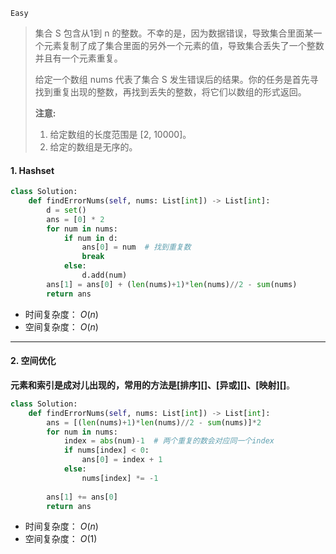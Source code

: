 `Easy`

> 集合 S 包含从1到 n 的整数。不幸的是，因为数据错误，导致集合里面某一个元素复制了成了集合里面的另外一个元素的值，导致集合丢失了一个整数并且有一个元素重复。
>
> 给定一个数组 nums 代表了集合 S 发生错误后的结果。你的任务是首先寻找到重复出现的整数，再找到丢失的整数，将它们以数组的形式返回。
>
> **注意:**
>
> 1. 给定数组的长度范围是 [2, 10000]。
> 2. 给定的数组是无序的。

#### 1.  Hashset

```python
class Solution:
    def findErrorNums(self, nums: List[int]) -> List[int]:
        d = set()
        ans = [0] * 2
        for num in nums:
            if num in d:
                ans[0] = num  # 找到重复数
                break
            else:
                d.add(num)
        ans[1] = ans[0] + (len(nums)+1)*len(nums)//2 - sum(nums)
        return ans 
```

- 时间复杂度： $O(n)$
- 空间复杂度： $O(n)$

---

#### 2. 空间优化

**元素和索引是成对儿出现的，常用的方法是[排序][]、[异或][]、[映射][]**。

```python
class Solution:
    def findErrorNums(self, nums: List[int]) -> List[int]:
        ans = [(len(nums)+1)*len(nums)//2 - sum(nums)]*2
        for num in nums:
            index = abs(num)-1  # 两个重复的数会对应同一个index
            if nums[index] < 0:
                ans[0] = index + 1
            else:
                nums[index] *= -1 
        
        ans[1] += ans[0]
        return ans 
```

- 时间复杂度： $O(n)$
- 空间复杂度： $O(1)$
